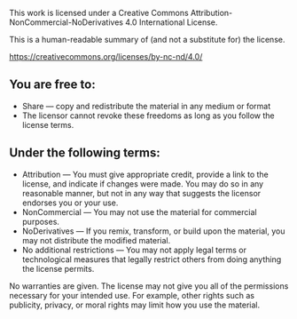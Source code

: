 This work is licensed under a Creative Commons
Attribution-NonCommercial-NoDerivatives 4.0 International License.


This is a human-readable summary of (and not a substitute for) the license.

https://creativecommons.org/licenses/by-nc-nd/4.0/

## You are free to:

* Share — copy and redistribute the material in any medium or format
* The licensor cannot revoke these freedoms as long as you follow the license terms.


## Under the following terms:

* Attribution — You must give appropriate credit, provide a link to the license, and indicate if changes were made. You may do so in any reasonable manner, but not in any way that suggests the licensor endorses you or your use.
* NonCommercial — You may not use the material for commercial purposes.
* NoDerivatives — If you remix, transform, or build upon the material, you may not distribute the modified material.
* No additional restrictions — You may not apply legal terms or technological measures that legally restrict others from doing anything the license permits.

No warranties are given. The license may not give you all of the permissions
necessary for your intended use. For example, other rights such as publicity,
privacy, or moral rights may limit how you use the material.
